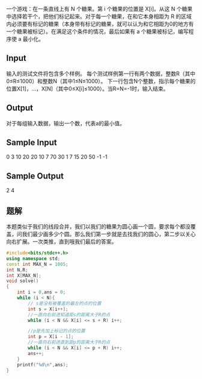 一个游戏：在一条直线上有 N 个糖果。第 i 个糖果的位置是 X[i]。从这 N 个糖果中选择若干个，把他们标记起来。对于每一个糖果，在和它本身相距为 R 的区域内必须要有标记的糖果（本身带有标记的糖果，就可以认为和它相距为0的地方有一个糖果被标记）。在满足这个条件的情况，最后如果有 a 个糖果被标记，编写程序使 a 最小化。

## Input

输入的测试文件将包含多个样例。 每个测试样例第一行有两个数据，整数R（其中0≤R≤1000）和整数N（其中1≤N≤1000）。 下一行包含N个整数，指示每个糖果的位置X[1]，…，X[N]（其中0≤X[i]≤1000）。当R=N=-1时，输入结束。

## Output

对于每组输入数据，输出一个数，代表a的最小值。

## Sample Input

0 3
10 20 20
10 7
70 30 1 7 15 20 50
-1 -1

## Sample Output

2
4

## 题解
本题类似于我们的线段合并，我们以我们的糖果为圆心画一个圆，要求每个都没覆盖，问我们最少画多少个圆。那么我们第一步就是去找我们的圆心，第二步以关心向右扩展。一次类推，直到哦我们最后的答案。

```CPP
#include<bits/stdc++.h>
using namespace std;
const int MAX_N = 1005;
int N,R;
int X[MAX_N];
void solve()
{
    int i = 0,ans = 0;
    while (i < N){
        // s是没有被覆盖的最左的点的位置
        int s = X[i++];
        //一直向右前进知道距s的距离大于R的点
        while (i < N && X[i] <= s + R) i++;

        //p是先加上标记的点的位置
        int p = X[i - 1];
        //一直向右前进直到距p的距离大于R的点
        while (i < N && X[i] <= p + R) i++;
        ans++;
    }
    printf("%d\n",ans);
}
```